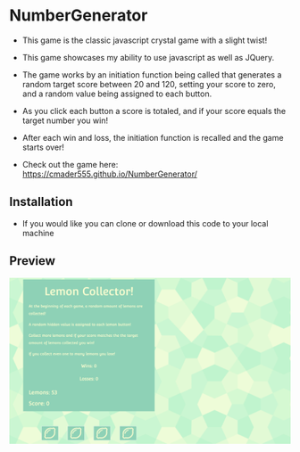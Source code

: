 # NumberGenerator

* This game is the classic javascript crystal game with a slight twist! 

* This game showcases my ability to use javascript as well as JQuery. 

* The game works by an initiation function being called that generates a random target score between 20 and 120, setting your score to zero, and a random value being assigned to each button. 


* As you click each button a score is totaled, and if your score equals the target number you win! 


* After each win and loss, the initiation function is recalled and the game starts over! 

* Check out the game here: https://cmader555.github.io/NumberGenerator/ 

## Installation 

* If you would like you can clone or download this code to your local machine

## Preview 

![Basic Portfolio](assets/images/lemonCollector.png)

